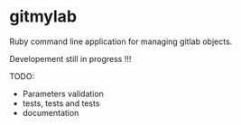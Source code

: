 # gitmylab

Ruby command line application for managing gitlab objects.

Developement still in progress !!!

TODO:
- Parameters validation
- tests, tests and tests
- documentation


